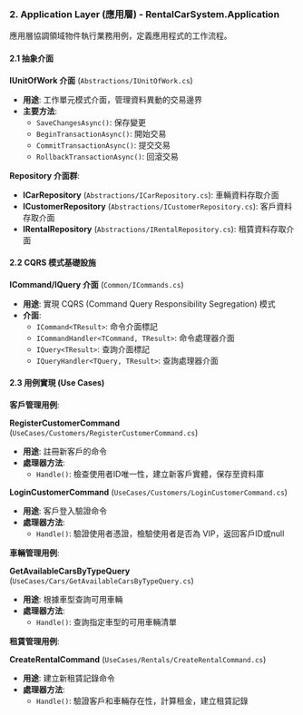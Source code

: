 ﻿### 2. Application Layer (應用層) - RentalCarSystem.Application

應用層協調領域物件執行業務用例，定義應用程式的工作流程。

#### 2.1 抽象介面

**IUnitOfWork 介面** (`Abstractions/IUnitOfWork.cs`)
- **用途**: 工作單元模式介面，管理資料異動的交易邊界
- **主要方法**:
  - `SaveChangesAsync()`: 保存變更
  - `BeginTransactionAsync()`: 開始交易
  - `CommitTransactionAsync()`: 提交交易
  - `RollbackTransactionAsync()`: 回滾交易

**Repository 介面群**:
- **ICarRepository** (`Abstractions/ICarRepository.cs`): 車輛資料存取介面
- **ICustomerRepository** (`Abstractions/ICustomerRepository.cs`): 客戶資料存取介面
- **IRentalRepository** (`Abstractions/IRentalRepository.cs`): 租賃資料存取介面

#### 2.2 CQRS 模式基礎設施

**ICommand/IQuery 介面** (`Common/ICommands.cs`)
- **用途**: 實現 CQRS (Command Query Responsibility Segregation) 模式
- **介面**:
  - `ICommand<TResult>`: 命令介面標記
  - `ICommandHandler<TCommand, TResult>`: 命令處理器介面
  - `IQuery<TResult>`: 查詢介面標記
  - `IQueryHandler<TQuery, TResult>`: 查詢處理器介面


#### 2.3 用例實現 (Use Cases)

**客戶管理用例**:

**RegisterCustomerCommand** (`UseCases/Customers/RegisterCustomerCommand.cs`)
- **用途**: 註冊新客戶的命令
- **處理器方法**:
  - `Handle()`: 檢查使用者ID唯一性，建立新客戶實體，保存至資料庫

**LoginCustomerCommand** (`UseCases/Customers/LoginCustomerCommand.cs`)
- **用途**: 客戶登入驗證命令
- **處理器方法**:
  - `Handle()`: 驗證使用者憑證，檢驗使用者是否為 VIP，返回客戶ID或null

**車輛管理用例**:

**GetAvailableCarsByTypeQuery** (`UseCases/Cars/GetAvailableCarsByTypeQuery.cs`)
- **用途**: 根據車型查詢可用車輛
- **處理器方法**:
  - `Handle()`: 查詢指定車型的可用車輛清單

**租賃管理用例**:

**CreateRentalCommand** (`UseCases/Rentals/CreateRentalCommand.cs`)
- **用途**: 建立新租賃記錄命令
- **處理器方法**:
  - `Handle()`: 驗證客戶和車輛存在性，計算租金，建立租賃記錄
